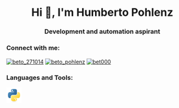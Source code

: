 <h1 align="center">Hi 👋, I'm Humberto Pohlenz</h1>
<h3 align="center">Development and automation aspirant</h3>

<h3 align="left">Connect with me:</h3>
<p align="left">
<a href="https://twitter.com/beto_271014" target="blank"><img align="center" src="https://raw.githubusercontent.com/rahuldkjain/github-profile-readme-generator/master/src/images/icons/Social/twitter.svg" alt="beto_271014" height="30" width="40" /></a>
<a href="https://instagram.com/beto_pohlenz" target="blank"><img align="center" src="https://raw.githubusercontent.com/rahuldkjain/github-profile-readme-generator/master/src/images/icons/Social/instagram.svg" alt="beto_pohlenz" height="30" width="40" /></a>
<a href="https://discord.gg/bet000" target="blank"><img align="center" src="https://raw.githubusercontent.com/rahuldkjain/github-profile-readme-generator/master/src/images/icons/Social/discord.svg" alt="bet000" height="30" width="40" /></a>
</p>

<h3 align="left">Languages and Tools:</h3>
<p align="left"> <a href="https://www.python.org" target="_blank" rel="noreferrer"> <img src="https://raw.githubusercontent.com/devicons/devicon/master/icons/python/python-original.svg" alt="python" width="40" height="40"/> </a> </p>

